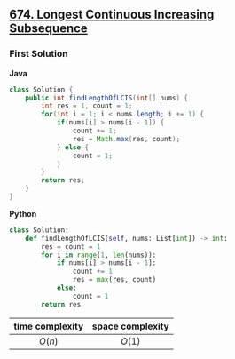 ## [674. Longest Continuous Increasing Subsequence](https://leetcode.cn/problems/longest-continuous-increasing-subsequence/)

### First Solution
**Java**
```java
class Solution {
    public int findLengthOfLCIS(int[] nums) {
        int res = 1, count = 1;
        for(int i = 1; i < nums.length; i += 1) {
            if(nums[i] > nums[i - 1]) {
                count += 1;
                res = Math.max(res, count);
            } else {
                count = 1;
            }
        }
        return res;
    }
}
```

**Python**
```python
class Solution:
    def findLengthOfLCIS(self, nums: List[int]) -> int:
        res = count = 1
        for i in range(1, len(nums)):
            if nums[i] > nums[i - 1]:
                count += 1
                res = max(res, count)
            else:
                count = 1
        return res
```

|time complexity|space complexity|
|:-:|:-:|
|$O(n)$|$O(1)$|